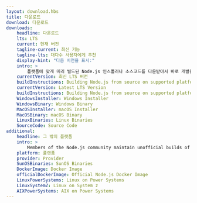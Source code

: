 ```yaml
---
layout: download.hbs
title: 다운로드
download: 다운로드
downloads:
    headline: 다운로드
    lts: LTS
    current: 현재 버전
    tagline-current: 최신 기능
    tagline-lts: 대다수 사용자에게 추천
    display-hint: "다음 버전을 표시:"
    intro: >
        플랫폼에 맞게 미리 빌드된 Node.js 인스톨러나 소스코드를 다운받아서 바로 개발을 시작하세요.
    currentVersion: 최신 LTS 버전
    buildInstructions: Building Node.js from source on supported platforms
    currentVersion: Latest LTS Version
    buildInstructions: Building Node.js from source on supported platforms
    WindowsInstaller: Windows Installer
    WindowsBinary: Windows Binary
    MacOSInstaller: macOS Installer
    MacOSBinary: macOS Binary
    LinuxBinaries: Linux Binaries
    SourceCode: Source Code
additional:
    headline: 그 밖의 플랫폼
    intro: >
        Members of the Node.js community maintain unofficial builds of Node.js for additional platforms. Note that such builds are not supported by the Node.js core team and may not yet be at the same build level as current Node.js release.
    platform: 플랫폼
    provider: Provider
    SunOSBinaries: SunOS Binaries
    DockerImage: Docker Image
    officialDockerImage: Official Node.js Docker Image
    LinuxPowerSystems: Linux on Power Systems
    LinuxSystemZ: Linux on System z
    AIXPowerSystems: AIX on Power Systems
---
```

